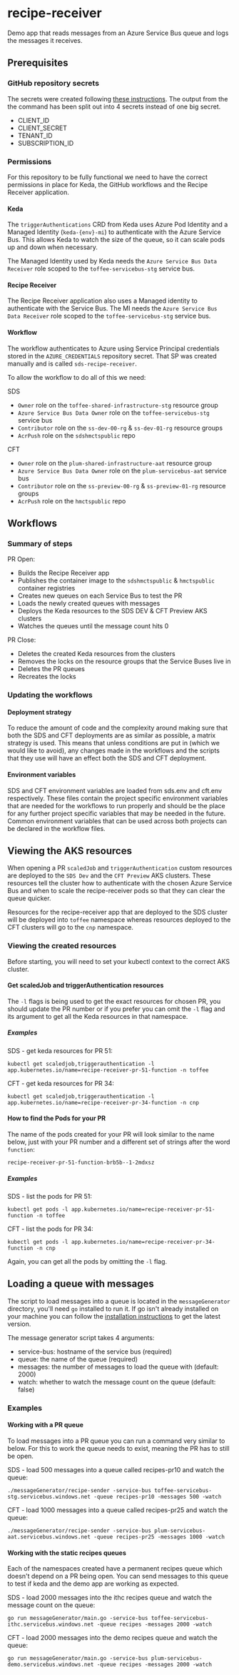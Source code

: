 # recipe-receiver


Demo app that reads messages from an Azure Service Bus queue and logs the messages it receives.

## Prerequisites 

### GitHub repository secrets
The secrets were created following [these instructions](https://github.com/marketplace/actions/azure-login#configure-deployment-credentials). The output from the the command has been split out into 4 secrets instead of one big secret. 

* CLIENT_ID
* CLIENT_SECRET
* TENANT_ID
* SUBSCRIPTION_ID


### Permissions 
For this repository to be fully functional we need to have the correct permissions in place for Keda, the GitHub workflows and the Recipe Receiver application.

#### Keda 
The `triggerAuthentications` CRD from Keda uses Azure Pod Identity and a Managed Identity (`keda-{env}-mi`) to authenticate with the Azure Service Bus. This allows Keda to watch the size of the queue, so it can scale pods up and down when necessary.

The Managed Identity used by Keda needs the `Azure Service Bus Data Receiver` role scoped to the `toffee-servicebus-stg` service bus.

#### Recipe Receiver
The Recipe Receiver application also uses a Managed identity to authenticate with the Service Bus. The MI needs the `Azure Service Bus Data Receiver` role scoped to the `toffee-servicebus-stg` service bus.

#### Workflow
The workflow authenticates to Azure using Service Principal credentials stored in the `AZURE_CREDENTIALS` repository secret. That SP was created manually and is called `sds-recipe-receiver`.

To allow the workflow to do all of this we need:

SDS

* `Owner` role on the `toffee-shared-infrastructure-stg` resource group
* `Azure Service Bus Data Owner` role on the `toffee-servicebus-stg` service bus
* `Contributor` role on the `ss-dev-00-rg` & `ss-dev-01-rg` resource groups
* `AcrPush` role on the `sdshmctspublic` repo

CFT

* `Owner` role on the `plum-shared-infrastructure-aat` resource group
* `Azure Service Bus Data Owner` role on the `plum-servicebus-aat` service bus
* `Contributor` role on the `ss-preview-00-rg` & `ss-preview-01-rg` resource groups
* `AcrPush` role on the `hmctspublic` repo

## Workflows

### Summary of steps
PR Open:
* Builds the Recipe Receiver app
* Publishes the container image to the `sdshmctspublic` & `hmctspublic` container registries
* Creates new queues on each Service Bus to test the PR
* Loads the newly created queues with messages
* Deploys the Keda resources to the SDS DEV & CFT Preview AKS clusters
* Watches the queues until the message count hits 0

PR Close:
* Deletes the created Keda resources from the clusters
* Removes the locks on the resource groups that the Service Buses live in
* Deletes the PR queues
* Recreates the locks

### Updating the workflows
#### Deployment strategy
To reduce the amount of code and the complexity around making sure that both the SDS and CFT deployments are as similar as possible, a matrix strategy is used. This means that unless conditions are put in (which we would like to avoid), any changes made in the workflows and the scripts that they use will have an effect both the SDS and CFT deployment. 

#### Environment variables
SDS and CFT environment variables are loaded from sds.env and cft.env respectively. These files contain the project specific environment variables that are needed for the workflows to run properly and should be the place for any further project specific variables that may be needed in the future. Common environment variables that can be used across both projects can be declared in the workflow files.


## Viewing the AKS resources
When opening a PR `scaledJob` and `triggerAuthentication` custom resources are deployed to the `SDS Dev` and the `CFT Preview` AKS clusters. 
These resources tell the cluster how to authenticate with the chosen Azure Service Bus and when to scale the recipe-receiver pods so that they can clear the queue quicker.

Resources for the recipe-receiver app that are deployed to the SDS cluster will be deployed into `toffee` namespace whereas resources deployed to the CFT clusters will go to the `cnp` namespace.

### Viewing the created resources 

Before starting, you will need to set your kubectl context to the correct AKS cluster.

#### Get scaledJob and triggerAuthentication resources
The `-l` flags is being used to get the exact resources for chosen PR, you should update the PR number or if you prefer you can omit the `-l` flag and its argument to get all the Keda resources in that namespace. 

##### Examples
SDS - get keda resources for PR 51: 

`kubectl get scaledjob,triggerauthentication -l app.kubernetes.io/name=recipe-receiver-pr-51-function -n toffee`

CFT - get keda resources for PR 34:

`kubectl get scaledjob,triggerauthentication -l app.kubernetes.io/name=recipe-receiver-pr-34-function -n cnp`


#### How to find the Pods for your PR

The name of the pods created for your PR will look similar to the name below, just with your PR number and a different set of strings after the word `function`:

`recipe-receiver-pr-51-function-brb5b--1-2mdxsz`

##### Examples
SDS - list the pods for PR 51:

`kubectl get pods -l app.kubernetes.io/name=recipe-receiver-pr-51-function -n toffee`

CFT - list the pods for PR 34:

`kubectl get pods -l app.kubernetes.io/name=recipe-receiver-pr-34-function -n cnp`

Again, you can get all the pods by omitting the `-l` flag.

## Loading a queue with messages

The script to load messages into a queue is located in the `messageGenerator` directory, you'll need `go` installed to run it. If go isn't already installed on your machine you can follow the [installation instructions](https://go.dev/doc/install) to get the latest version.

The message generator script takes 4 arguments:
- service-bus: hostname of the service bus (required)
- queue: the name of the queue (required)
- messages: the number of messages to load the queue with (default: 2000)
- watch: whether to watch the message count on the queue (default: false)

### Examples

#### Working with a PR queue
To load messages into a PR queue you can run a command very similar to below. For this to work the queue needs to exist, meaning the PR has to still be open.


SDS - load 500 messages into a queue called recipes-pr10 and watch the queue:

`./messageGenerator/recipe-sender -service-bus toffee-servicebus-stg.servicebus.windows.net -queue recipes-pr10 -messages 500 -watch`

CFT - load 1000 messages into a queue called recipes-pr25 and watch the queue:

`./messageGenerator/recipe-sender -service-bus plum-servicebus-aat.servicebus.windows.net -queue recipes-pr25 -messages 1000 -watch`


#### Working with the static recipes queues
Each of the namespaces created have a permanent recipes queue which doesn't depend on a PR being open. You can send messages to this queue to test if keda and the demo app are working as expected.

SDS - load 2000 messages into the ithc recipes queue and watch the message count on the queue:

`go run messageGenerator/main.go -service-bus toffee-servicebus-ithc.servicebus.windows.net -queue recipes -messages 2000 -watch`

CFT - load 2000 messages into the demo recipes queue and watch the queue:

`go run messageGenerator/main.go -service-bus plum-servicebus-demo.servicebus.windows.net -queue recipes -messages 2000 -watch`

